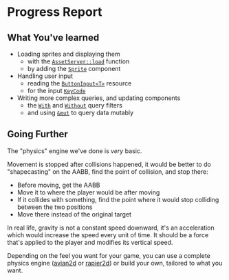 # Progress Report

## What You've learned

* Loading sprites and displaying them
  * with the [`AssetServer::load`](https://docs.rs/bevy/0.15.0-rc.2/bevy/asset/struct.AssetServer.html#method.load) function
  * by adding the [`Sprite`](https://docs.rs/bevy/0.15.0-rc.2/bevy/prelude/struct.Sprite.html) component
* Handling user input
  * reading the [`ButtonInput<T>`](https://docs.rs/bevy/0.15.0-rc.2/bevy/input/struct.ButtonInput.html) resource
  * for the input [`KeyCode`](https://docs.rs/bevy/0.15.0-rc.2/bevy/input/keyboard/enum.KeyCode.html)
* Writing more complex queries, and updating components
  * the [`With`](https://docs.rs/bevy/0.15.0-rc.2/bevy/ecs/prelude/struct.With.html) and [`Without`](https://docs.rs/bevy/0.15.0-rc.2/bevy/ecs/prelude/struct.Without.html) query filters
  * and using [`&mut`](https://docs.rs/bevy/0.15.0-rc.2/bevy/ecs/change_detection/struct.Mut.html) to query data mutably

## Going Further

The "physics" engine we've done is *very* basic.

Movement is stopped after collisions happened, it would be better to do "shapecasting" on the AABB, find the point of collision, and stop there:
* Before moving, get the AABB
* Move it to where the player would be after moving
* If it collides with something, find the point where it would stop colliding between the two positions
* Move there instead of the original target

In real life, gravity is not a constant speed downward, it's an acceleration which would increase the speed every unit of time. It should be a force that's applied to the player and modifies its vertical speed.

Depending on the feel you want for your game, you can use a complete physics engine ([avian2d](https://crates.io/crates/avian2d) or [rapier2d](https://rapier.rs)) or build your own, tailored to what you want.
